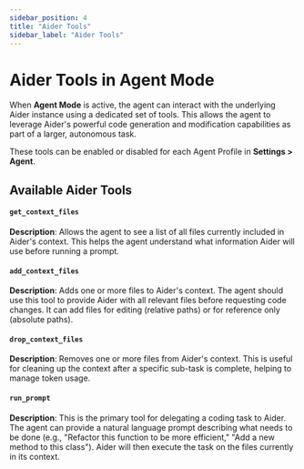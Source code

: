 ```yaml
---
sidebar_position: 4
title: "Aider Tools"
sidebar_label: "Aider Tools"
---
```


# Aider Tools in Agent Mode

When **Agent Mode** is active, the agent can interact with the underlying Aider instance using a dedicated set of tools. This allows the agent to leverage Aider's powerful code generation and modification capabilities as part of a larger, autonomous task.

These tools can be enabled or disabled for each Agent Profile in **Settings > Agent**.

## Available Aider Tools

#### `get_context_files`
**Description**: Allows the agent to see a list of all files currently included in Aider's context. This helps the agent understand what information Aider will use before running a prompt.

#### `add_context_files`
**Description**: Adds one or more files to Aider's context. The agent should use this tool to provide Aider with all relevant files before requesting code changes. It can add files for editing (relative paths) or for reference only (absolute paths).

#### `drop_context_files`
**Description**: Removes one or more files from Aider's context. This is useful for cleaning up the context after a specific sub-task is complete, helping to manage token usage.

#### `run_prompt`
**Description**: This is the primary tool for delegating a coding task to Aider. The agent can provide a natural language prompt describing what needs to be done (e.g., "Refactor this function to be more efficient," "Add a new method to this class"). Aider will then execute the task on the files currently in its context.
